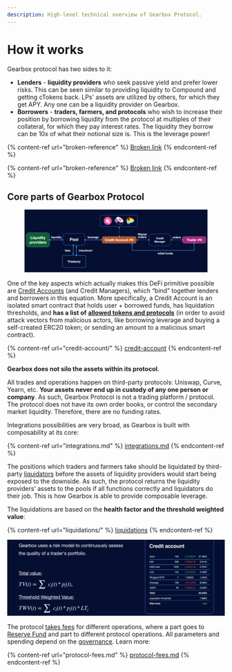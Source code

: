```yaml
---
description: High-level technical overview of Gearbox Protocol.
---
```


# How it works

Gearbox protocol has two sides to it:

* **Lenders** - **liquidity providers** who seek passive yield and prefer lower risks. This can be seen similar to providing liquidity to Compound and getting cTokens back. LPs' assets are utilized by others, for which they get APY. Any one can be a liquidity provider on Gearbox.
* **Borrowers** - **traders, farmers, and protocols** who wish to increase their position by borrowing liquidity from the protocol at multiples of their collateral, for which they pay interest rates. The liquidity they borrow can be 10x of what their notional size is. This is the leverage power!

{% content-ref url="broken-reference" %}
[Broken link](broken-reference)
{% endcontent-ref %}

{% content-ref url="broken-reference" %}
[Broken link](broken-reference)
{% endcontent-ref %}

## Core parts of Gearbox Protocol

<figure><img src="../.gitbook/assets/Screenshot 2021-08-07 at 22.53.18.png" alt=""><figcaption></figcaption></figure>

One of the key aspects which actually makes this DeFi primitive possible are [Credit Accounts](credit-account/) (and Credit Managers), which “bind” together lenders and borrowers in this equation. More specifically, a Credit Account is an isolated smart contract that holds user + borrowed funds, has liquidation thresholds, and **has a list of** [**allowed tokens and protocols**](credit-account/#allowed-list-policy) (in order to avoid attack vectors from malicious actors, like borrowing leverage and buying a self-created ERC20 token; or sending an amount to a malicious smart contract).

{% content-ref url="credit-account/" %}
[credit-account](credit-account/)
{% endcontent-ref %}

**Gearbox does not silo the assets within its protocol.**&#x20;

All trades and operations happen on third-party protocols: Uniswap, Curve, Yearn, etc. **Your assets never end up in custody of any one person or company**. As such, Gearbox Protocol is not a trading platform / protocol. The protocol does not have its own order books, or control the secondary market liquidity. Therefore, there are no funding rates.

Integrations possibilities are very broad, as Gearbox is built with composability at its core:

{% content-ref url="integrations.md" %}
[integrations.md](integrations.md)
{% endcontent-ref %}

The positions which traders and farmers take should be liquidated by third-party [liquidators](liquidations/) before the assets of liquidity providers would start being exposed to the downside. As such, the protocol returns the liquidity providers’ assets to the pools if all functions correctly and liquidators do their job. This is how Gearbox is able to provide composable leverage.&#x20;

The liquidations are based on the **health factor and the threshold weighted value**:

{% content-ref url="liquidations/" %}
[liquidations](liquidations/)
{% endcontent-ref %}

![](<../.gitbook/assets/Screenshot 2021-08-07 at 22.49.59.png>)

The protocol [takes fees](protocol-fees.md) for different operations, where a part goes to [Reserve Fund](liquidations/insurance-fund.md) and part to different protocol operations. All parameters and spending depend on the [governance](../governance/setup/). Learn more:

{% content-ref url="protocol-fees.md" %}
[protocol-fees.md](protocol-fees.md)
{% endcontent-ref %}
